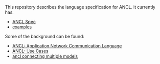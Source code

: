 This repository describes the language specification for ANCL. It currently has:

* [ANCL Spec](ancl-spec.md)
* [examples](ancl-examples.md)

Some of the background can be found:

* [ANCL: Application Network Communication Language](http://blog.corgalabs.com/post/201200/ancl-application-network-communication-language/)
* [ANCL: Use Cases](http://blog.corgalabs.com/post/201702/ancl-use-cases/)
* [ancl connecting multiple models](http://blog.corgalabs.com/post/201702/ancl-connecting-multiple-models/)
